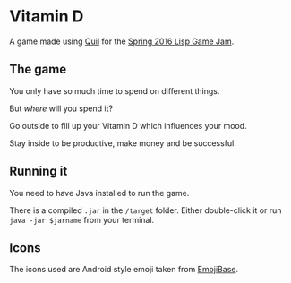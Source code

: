 # Vitamin D

A game made using [Quil](http://quil.info/) for the [Spring 2016 Lisp Game Jam](https://itch.io/jam/spring-2016-lisp-game-jam).

## The game

You only have so much time to spend on different things.

But *where* will you spend it?

Go outside to fill up your Vitamin D which influences your mood.

Stay inside to be productive, make money and be successful.


## Running it

You need to have Java installed to run the game.

There is a compiled `.jar` in the `/target` folder.
Either double-click it or run `java -jar $jarname` from your terminal.

## Icons
The icons used are Android style emoji taken from [EmojiBase](https://www.emojibase.com/download).
